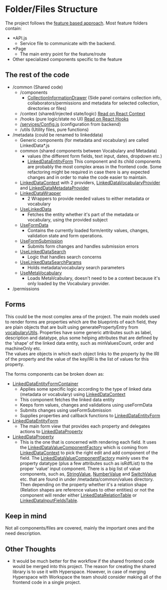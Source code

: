 # Folder/Files Structure
The project follows the [feature based approach](https://reactjs.org/docs/faq-structure.html).
Most feature folders contain:
- *API.js
  - Service file to communicate with the backend.
- *Page
  - The main entry point for the feature/route
- Other specialized components specific to the feature

## The rest of the code
- /common (Shared code)
  - /components
    - [CollectionInformationDrawer](src/collections/CollectionInformationDrawer.js) (Side panel contains collection info, collaborators/permissions and metadata for selected collection, directories or files)
  - /context (shared/injected state/logic) [Read on React Context](https://reactjs.org/docs/context.html)
  - /hooks (pure logic/state no UI) [Read on React Hooks](https://reactjs.org/docs/hooks-intro.html)
  - [/services/Config.js](./src/common/services/Config.js) (configuration from backend)
  - /utils (Utility files, pure functions)
- /metadata (could be renamed to linkeddata)
  - Generic components (for metadata and vocabulary) are called LinkedData*.js
  - common (shared components between Vocabulary and Metadata)
    - values (the different form fields, text input, dates, dropdown etc.)
    - [LinkedDataEntityForm](./src/metadata/common/LinkedDataEntityForm.js) This component and its child components are probably the most complex areas in the frontend code. Some refactoring might be required in case there is any expected changes and in order to make the code easier to maintain.
  - [LinkedDataContext](./src/metadata/LinkedDataContext.js) with 2 providers, [LinkedDataVocabularyProvider](src/metadata/vocabulary/LinkedDataVocabularyProvider.js) and [LinkedDataMetadataProvider](./src/metadata/LinkedDataMetadataProvider.js)
  - [LinkedDataWrapper](./src/metadata/LinkedDataWrapper.js)
    - 2 Wrappers to provide needed values to either metadata or vocabulary
  - [UseLinkedData](src/metadata/common/UseLinkedData.js)
    - Fetches the entity whether it's part of the metadata or vocabulary, using the provided subject
  - [UseFormData](src/metadata/common/UseFormData.js)
    - Contains the currently loaded form/entity values, changes, validation state and form operations.
  - [UseFormSubmission](src/metadata/common/UseFormSubmission.js)
    - Submits form changes and handles submission errors
  - [UseLinkedDataSearch](src/metadata/common/UseLinkedDataSearch.js)
    - Logic that handles search concerns
  - [UseLinkedDataSearchParams](src/metadata/common/UseLinkedDataSearchParams.js)
    - Holds metadata/vocabulary search parameters
  - [UseMetaVocabulary](src/metadata/vocabulary/UseMetaVocabulary.js)
    - Loads MetaVcabulary, doesn't need to be a context because it's only loaded by the Vocabulary provider.
- /permissions

## Forms
This could be the most complex area of the project. The main models used to render forms are properties which are the  blueprints of each field, they are plain objects that are built using generatePropertyEntry from [vocabularyUtils](src/metadata/common/vocabularyUtils.js). Properties have some generic attributes such as label, description and datatype, plus some helping attributes that are defined by the 'shape' of the linked data entity, such as minValuesCount, order and machineOnly etc.  
The values are objects in which each object links to the property by the IRI of the property and the value of the key/IRI is the list of values for this property.

The forms components can be broken down as:
  - [LinkedDataEntityFormContainer](./src/metadata/common/LinkedDataEntityFormContainer.js)
    - Applies some specific logic according to the type of linked data (metadata or vocabulary) using [LinkedDataContext](./src/metadata/LinkedDataContext.js)
    - This component fetches the linked data entity
    - Keeps form values, changes and validations using useFormData
    - Submits changes using useFormSubmission
    - Supplies properties and callback functions to [LinkedDataEntityForm](./src/metadata/common/LinkedDataEntityForm.js)
  - [LinkedDataEntityForm](./src/metadata/common/LinkedDataEntityForm.js)
    - The main form view that provides each property and delegates actions to [LinkedDataProperty](./src/metadata/common/LinkedDataProperty.js)
  - [LinkedDataProperty](./src/metadata/common/LinkedDataProperty.js)
    - This is the one that is concerned with rendering each field. It uses the [LinkedDataValueComponentFactory](./src/metadata/common/values/LinkedDataValueComponentFactory.js) which is coming from [LinkedDataContext](./src/metadata/LinkedDataContext.js) to pick the right edit and add component of the field. The [LinkedDataValueComponentFactory](./src/metadata/common/values/LinkedDataValueComponentFactory.js) mainly uses the property datatype (plus a few attributes such as isRdfList) to the proper 'value' input component. There is a big list of value components, such as, [StringValue](./src/metadata/common/values/StringValue.js), [NumberValue](./src/metadata/common/values/NumberValue.js) and [SwitchValue](./src/metadata/common/values/SwitchValue.js) etc. that are found in under /metadata/common/values directory. Then depending on the property whether it's a relation shape (Relation shapes are reference values to other entities) or not the component will render either [LinkedDataRelationTable](./src/metadata/common/LinkedDataRelationTable.js) or [LinkedDataInputFieldsTable](./src/metadata/common/LinkedDataInputFieldsTable.js).

## Keep in mind
Not all components/files are covered, mainly the important ones and the need description.

## Other Thoughts
- It would be much better for the workflow if the shared frontend code would be merged into this project. The reason for creating the shared library is to use it with Hyperspace. However, in case of merging Hyperspace with Workspace the team should consider making all of the frontend code in a single project.

